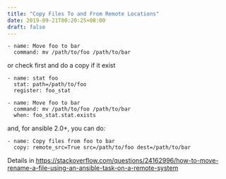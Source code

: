 ```yaml
---
title: "Copy Files To and From Remote Locations"
date: 2019-09-21T00:20:25+08:00
draft: false
---
```


```
- name: Move foo to bar
  command: mv /path/to/foo /path/to/bar
```

or check first and do a copy if it exist

```
- name: stat foo
  stat: path=/path/to/foo
  register: foo_stat
 
- name: Move foo to bar
  command: mv /path/to/foo /path/to/bar
  when: foo_stat.stat.exists
```

and, for ansible 2.0+, you can do:

```
- name: Copy files from foo to bar
  copy: remote_src=True src=/path/to/foo dest=/path/to/bar
```

Details in https://stackoverflow.com/questions/24162996/how-to-move-rename-a-file-using-an-ansible-task-on-a-remote-system
